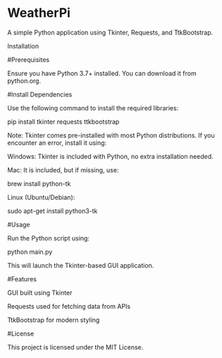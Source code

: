# WeatherPi

A simple Python application using Tkinter, Requests, and TtkBootstrap.

Installation

#Prerequisites

Ensure you have Python 3.7+ installed. You can download it from python.org.

#Install Dependencies

Use the following command to install the required libraries:

pip install tkinter requests ttkbootstrap

Note: Tkinter comes pre-installed with most Python distributions. If you encounter an error, install it using:

Windows: Tkinter is included with Python, no extra installation needed.

Mac: It is included, but if missing, use:

brew install python-tk

Linux (Ubuntu/Debian):

sudo apt-get install python3-tk

#Usage

Run the Python script using:

python main.py

This will launch the Tkinter-based GUI application.

#Features

GUI built using Tkinter

Requests used for fetching data from APIs

TtkBootstrap for modern styling

#License

This project is licensed under the MIT License.
